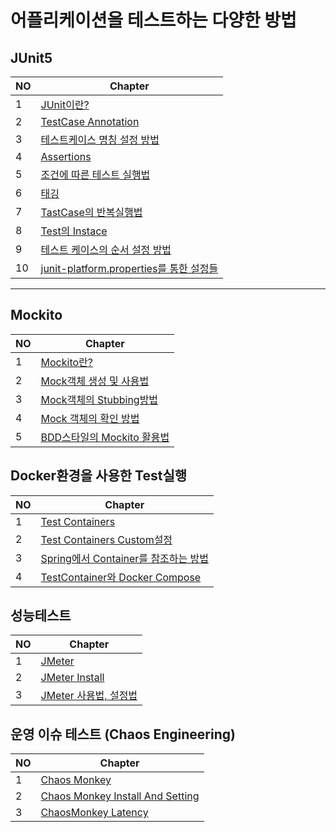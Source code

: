 # 어플리케이션을 테스트하는 다양한 방법

## JUnit5

| NO  | Chapter                                                                                                                                               |
| --- | ----------------------------------------------------------------------------------------------------------------------------------------------------- |
| 1   | [JUnit이란?](./Junit5/JUnit%EC%9D%B4%EB%9E%80.md)                                                                                                     |
| 2   | [TestCase Annotation](./Junit5/TestCase%20Annotation.md)                                                                                              |
| 3   | [테스트케이스 명칭 설정 방법](./Junit5/%ED%85%8C%EC%8A%A4%ED%8A%B8%EC%BC%80%EC%9D%B4%EC%8A%A4%20%EB%AA%85%EC%B9%AD%EC%84%A4%EC%A0%95.md)              |
| 4   | [Assertions](./Junit5/Assertions.md)                                                                                                                  |
| 5   | [조건에 따른 테스트 실행법](./Junit5/%EC%A1%B0%EA%B1%B4%EC%97%90%20%EB%94%B0%EB%A5%B8%20%ED%85%8C%EC%8A%A4%ED%8A%B8%20%EC%8B%A4%ED%96%89%EB%B2%95.md) |
| 6   | [태깅](./Junit5/%ED%83%9C%EA%B9%85.md)                                                                                                                |
| 7   | [TastCase의 반복실행법](./Junit5/TestCase%20%EB%B0%98%EB%B3%B5%EC%8B%A4%ED%96%89.md)                                                                  |
| 8   | [Test의 Instace](./Junit5/Test%EC%9D%98%20Instance.md)                                                                                                |
| 9   | [테스트 케이스의 순서 설정 방법](./Junit5/JUnit%20%ED%85%8C%EC%8A%A4%ED%8A%B8%20%EC%88%9C%EC%84%9C%EC%84%A4%EC%A0%95.md)                              |
| 10  | [junit-platform.properties를 통한 설정들](./Junit5/junit-platform.properties.md)                                                                      |

---

## Mockito

| NO  | Chapter                                                                                              |
| --- | ---------------------------------------------------------------------------------------------------- |
| 1   | [Mockito란?](./Mockito/Mokito.md)                                                                    |
| 2   | [Mock객체 생성 및 사용법](./Mockito/Mock%EA%B0%9D%EC%B2%B4%20%EC%82%AC%EC%9A%A9%EB%B2%95.md)         |
| 3   | [Mock객체의 Stubbing방법](./Mockito/Mock%EA%B0%9D%EC%B2%B4%EC%9D%98%20Stubbing%EB%B0%A9%EB%B2%95.md) |
| 4   | [Mock 객체의 확인 방법](./Mockito/Mock%EA%B0%9D%EC%B2%B4%EC%9D%98%20%ED%99%95%EC%9D%B8.md)           |
| 5   | [BDD스타일의 Mockito 활용법](./Mockito/BDD%20%EC%8A%A4%ED%83%80%EC%9D%BC%EC%9D%98%20Mockito.md)      |

## Docker환경을 사용한 Test실행

| NO  | Chapter                                                                                                                                                                    |
| --- | -------------------------------------------------------------------------------------------------------------------------------------------------------------------------- |
| 1   | [Test Containers](./Docker%ED%99%98%EA%B2%BD%20Test/Test%20Containers.md)                                                                                                  |
| 2   | [Test Containers Custom설정](./Docker%ED%99%98%EA%B2%BD%20Test/Test%20Containers%20%ED%99%98%EA%B2%BD%EC%84%A4%EC%A0%95%EA%B8%B0%EB%8A%A5.md)                              |
| 3   | [Spring에서 Container를 참조하는 방법](./Docker%ED%99%98%EA%B2%BD%20Test/Spring%EC%97%90%EC%84%9C%20Container%EC%B0%B8%EC%A1%B0%ED%95%98%EB%8A%94%20%EB%B0%A9%EB%B2%95.md) |
| 4   | [TestContainer와 Docker Compose](./Docker%ED%99%98%EA%B2%BD%20Test/Test%20Container%EC%99%80%20Docker%20Compose.md)                                                        |

## 성능테스트

| NO  | Chapter                                             |
| --- | --------------------------------------------------- |
| 1   | [JMeter](./JMeter/JMeter.md)                        |
| 2   | [JMeter Install](./JMeter/JMeter%20Install.md)      |
| 3   | [JMeter 사용법, 설정법](./JMeter/JMeter%20Usage.md) |

## 운영 이슈 테스트 (Chaos Engineering)

| NO  | Chapter                                                                                                                     |
| --- | --------------------------------------------------------------------------------------------------------------------------- |
| 1   | [Chaos Monkey](./%EC%9A%B4%EC%98%81%EC%9D%B4%EC%8A%88%20%ED%85%8C%EC%8A%A4%ED%8A%B8/Chaos%20Monkey.md)                      |
| 2   | [Chaos Monkey Install And Setting](./%EC%9A%B4%EC%98%81%EC%9D%B4%EC%8A%88%20%ED%85%8C%EC%8A%A4%ED%8A%B8/CM4SB%20Install.md) |
| 3   | [ChaosMonkey Latency](./%EC%9A%B4%EC%98%81%EC%9D%B4%EC%8A%88%20%ED%85%8C%EC%8A%A4%ED%8A%B8/CM4SB%20Latency.md)              |
